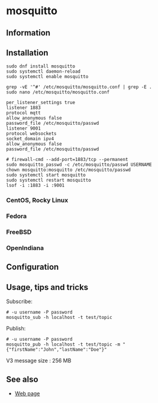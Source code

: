 # mosquitto

## Information

## Installation

```shell
sudo dnf install mosquitto
sudo systemctl daemon-reload
sudo systemctl enable mosquitto
```

```shell
grep -vE '^#' /etc/mosquitto/mosquitto.conf | grep -E .
sudo nano /etc/mosquitto/mosquitto.conf
```

    per_listener_settings true
    listener 1883
    protocol mqtt
    allow_anonymous false
    password_file /etc/mosquitto/passwd
    listener 9001
    protocol websockets
    socket_domain ipv4
    allow_anonymous false
    password_file /etc/mosquitto/passwd

```shell
# firewall-cmd --add-port=1883/tcp --permanent
sudo mosquitto_passwd -c /etc/mosquitto/passwd USERNAME
chown mosquitto:mosquitto /etc/mosquitto/passwd
sudo systemctl start mosquitto
sudo systemctl restart mosquitto
lsof -i :1883 -i :9001
```

### CentOS, Rocky Linux

### Fedora

### FreeBSD

### OpenIndiana

## Configuration

## Usage, tips and tricks

Subscribe:

```shell
# -u username -P password
mosquitto_sub -h localhost -t test/topic
```

Publish:

```shell
# -u username -P password
mosquitto_pub -h localhost -t test/topic -m "{"firstName":"John","lastName":"Doe"}"
```

V3 message size : 256 MB

## See also

* [Web page](https://mosquitto.org/)

